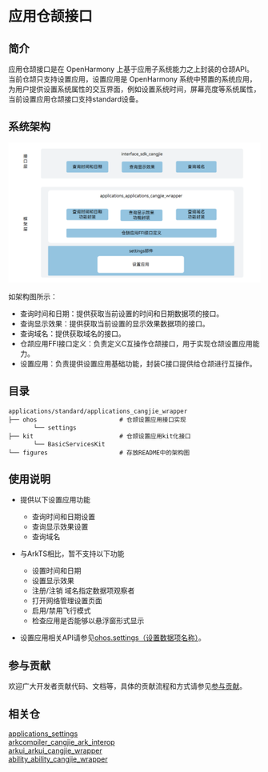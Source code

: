 # 应用仓颉接口

## 简介

应用仓颉接口是在 OpenHarmony 上基于应用子系统能力之上封装的仓颉API。当前仓颉只支持设置应用，设置应用是 OpenHarmony 系统中预置的系统应用，为用户提供设置系统属性的交互界面，例如设置系统时间，屏幕亮度等系统属性，当前设置应用仓颉接口支持standard设备。

## 系统架构

![](figures/application_cangjie_wrapper_architecture.png "应用仓颉架构图")

如架构图所示：

- 查询时间和日期：提供获取当前设置的时间和日期数据项的接口。
- 查询显示效果：提供获取当前设置的显示效果数据项的接口。
- 查询域名：提供获取域名的接口。
- 仓颉应用FFI接口定义：负责定义C互操作仓颉接口，用于实现仓颉设置应用能力。
- 设置应用：负责提供设置应用基础功能，封装C接口提供给仓颉进行互操作。

## 目录

```
applications/standard/applications_cangjie_wrapper
├── ohos                       # 仓颉设置应用接口实现
       └── settings    
├── kit                        # 仓颉设置应用kit化接口
       └── BasicServicesKit    
└── figures                    # 存放README中的架构图
```

## 使用说明

- 提供以下设置应用功能
  
  - 查询时间和日期设置
  - 查询显示效果设置
  - 查询域名

- 与ArkTS相比，暂不支持以下功能
  
  - 设置时间和日期
  - 设置显示效果
  - 注册/注销 域名指定数据项观察者
  - 打开网络管理设置页面
  - 启用/禁用飞行模式
  - 检查应用是否能够以悬浮窗形式显示

- 设置应用相关API请参见[ohos.settings（设置数据项名称）](https://gitcode.com/openharmony-sig/arkcompiler_cangjie_ark_interop/blob/master/doc/API_Reference/source_zh_cn/apis/BasicServicesKit/cj-apis-settings.md)。

## 参与贡献

欢迎广大开发者贡献代码、文档等，具体的贡献流程和方式请参见[参与贡献](https://gitcode.com/openharmony/docs/blob/master/zh-cn/contribute/%E5%8F%82%E4%B8%8E%E8%B4%A1%E7%8C%AE.md)。

## 相关仓

[applications_settings](https://gitee.com/openharmony/applications_settings/blob/master/README_zh.md)  
[arkcompiler_cangjie_ark_interop](https://gitcode.com/openharmony-sig/arkcompiler_cangjie_ark_interop/tree/master)  
[arkui_arkui_cangjie_wrapper](https://gitcode.com/openharmony-sig/arkui_arkui_cangjie_wrapper/tree/master)  
[ability_ability_cangjie_wrapper](https://gitcode.com/openharmony-sig/ability_ability_cangjie_wrapper/tree/master)
